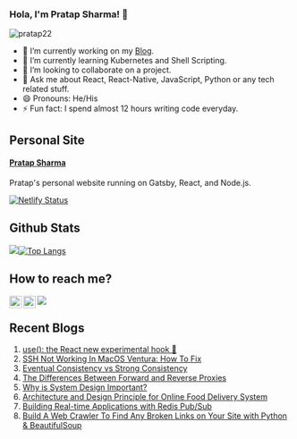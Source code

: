 ### Hola, I'm Pratap Sharma! 👋

<p align="left"> <img src="https://komarev.com/ghpvc/?username=pratap22&label=Profile%20views&color=0e75b6&style=flat" alt="pratap22" /> </p>

- 🔭 I’m currently working on my [Blog](https://pratapsharma.io).
- 🌱 I’m currently learning Kubernetes and Shell Scripting.
- 👯 I’m looking to collaborate on a project.
- 💬 Ask me about React, React-Native, JavaScript, Python or any tech related stuff.
- 😄 Pronouns: He/His
- ⚡ Fun fact: I spend almost 12 hours writing code everyday.


## Personal Site
#### [Pratap Sharma](https://www.pratapsharma.io)
Pratap's personal website running on Gatsby, React, and Node.js.

[![Netlify Status](https://api.netlify.com/api/v1/badges/e3c7d81e-28ca-4d9f-a0ae-955d4d67f885/deploy-status)](https://app.netlify.com/sites/prataps/deploys)

## Github Stats

<img src = "https://github-readme-stats.vercel.app/api?username=pratap22&&show_icons=true&theme=radical">[![Top Langs](https://github-readme-stats.vercel.app/api/top-langs/?username=pratap22&layout=compact&theme=merko)](https://github.com/anuraghazra/github-readme-stats)

## How to reach me?

<a href="https://twitter.com/pratap2210" rel="nofollow"> <img align="left" alt="Pratap | Twitter" width="22px" src="https://raw.githubusercontent.com/anuraghazra/anuraghazra/master/assets/twitter.svg" style="max-width:100%;"></a><a href="https://www.linkedin.com/in/prataps22" rel="nofollow"> <img align="left" alt="Pratap Sharma | Linkedin" width="22px" src="https://img.icons8.com/fluent/48/000000/linkedin-2.png" style="max-width:100%;"></a><a href="mailto:sharma.pratap22@gmail.com?"><img src="https://img.shields.io/badge/gmail-%23DD0031.svg?&style=for-the-badge&logo=gmail&logoColor=white"/></a>


## Recent Blogs
1. <a href="https://www.pratapsharma.io/react-use-hook" target="_blank">use(): the React new experimental hook 🚀</a>
2. <a href="https://www.pratapsharma.io/ssh-not-working-in-macos-ventura-fix" target="_blank">SSH Not Working In MacOS Ventura: How To Fix</a>
3. <a href="https://www.pratapsharma.io/eventual-vs-strong-consistency" target="_blank">Eventual Consistency vs Strong Consistency</a>
4. <a href="https://www.pratapsharma.io/proxy-vs-reverse-proxy" target="_blank">The Differences Between Forward and Reverse Proxies</a>
5. <a href="https://www.pratapsharma.io/why-is-system-design-important" target="_blank">Why is System Design Important?</a>
6. <a href="https://www.pratapsharma.io/architecture-of-food-delivery-app" target="_blank">Architecture and Design Principle for Online Food Delivery System</a>
7. <a href="https://www.pratapsharma.io/why-is-system-design-important" target="_blank">Building Real-time Applications with Redis Pub/Sub</a>
8. <a href="https://www.pratapsharma.io/script-to-check-broken-links" target="_blank">Build A Web Crawler To Find Any Broken Links on Your Site with Python & BeautifulSoup</a>
